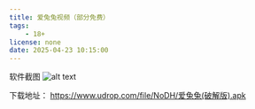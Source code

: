 ```yaml
---
title: 爱兔兔视频（部分免费）
tags:
    - 18+
license: none
date: 2025-04-23 10:15:00
---
```


软件截图
![alt text](https://www.udrop.com/file/NoXa/微信图片_20250424031817.jpg)

下载地址：
https://www.udrop.com/file/NoDH/爱兔兔(破解版).apk



